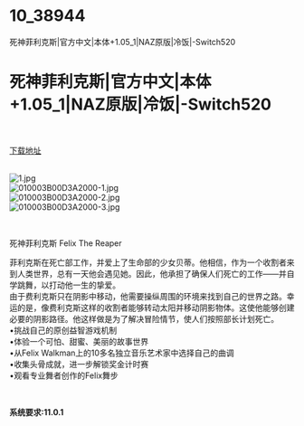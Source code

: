 # 10_38944
死神菲利克斯|官方中文|本体+1.05_1|NAZ原版|冷饭|-Switch520
# 死神菲利克斯|官方中文|本体+1.05_1|NAZ原版|冷饭|-Switch520
 <br/></br>
[下载地址](https://www.switch520.cc/article/38944 "下载地址")
<br/></br>

<p><img title="1.jpg" src="https://www.switch520.cc/muke_img/2022_07_18_8a57e2af58ef3.jpg" alt="1.jpg"><br>
<img title="010003B00D3A2000-1.jpg" src="https://www.switch520.cc/muke_img/2022_07_18_535d67ecd91f9.jpg" alt="010003B00D3A2000-1.jpg"><br>
<img title="010003B00D3A2000-2.jpg" src="https://www.switch520.cc/muke_img/2022_07_18_75bf772ce663a.jpg" alt="010003B00D3A2000-2.jpg"><br>
<img title="010003B00D3A2000-3.jpg" src="https://www.switch520.cc/muke_img/2022_07_18_c119db653d9a7.jpg" alt="010003B00D3A2000-3.jpg"></p>
<p>&nbsp;</p>
<p>死神菲利克斯 Felix The Reaper</p>
<p>菲利克斯在死亡部工作，并爱上了生命部的少女贝蒂。他相信，作为一个收割者来到人类世界，总有一天他会遇见她。因此，他承担了确保人们死亡的工作——并自学跳舞，以打动他一生的挚爱。<br>
由于费利克斯只在阴影中移动，他需要操纵周围的环境来找到自己的世界之路。幸运的是，像费利克斯这样的收割者能够转动太阳并移动阴影物体。这使他能够创建必要的阴影路径。他这样做是为了解决冒险情节，使人们按照部长计划死亡。<br>
•挑战自己的原创益智游戏机制<br>
•体验一个可怕、甜蜜、美丽的故事世界<br>
•从Felix Walkman上的10多名独立音乐艺术家中选择自己的曲调<br>
•收集头骨成就，进一步解锁奖金计时赛<br>
•观看专业舞者创作的Felix舞步</p>
<p>&nbsp;</p>
<p><strong>系统要求:11.0.1</strong></p>


